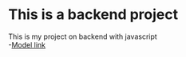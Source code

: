 # This is a backend project
This is my project on backend with javascript  
 -[Model link](https://app.eraser.io/workspace/YtPqZ1VogxGy1jzIDkzj)

 <!-- mongodb  clustor0-- pass -->
<!-- GyvTwca1ZXXtDyez-->
<!-- indutkarsh10 
uhj0PDcI1xk0xlru -->